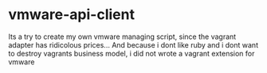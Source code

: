 # vmware-api-client
Its a try to create my own vmware managing script, since the vagrant adapter has ridicolous prices...
And because i dont like ruby and i dont want to destroy vagrants business model, i did not wrote a vagrant extension for vmware
